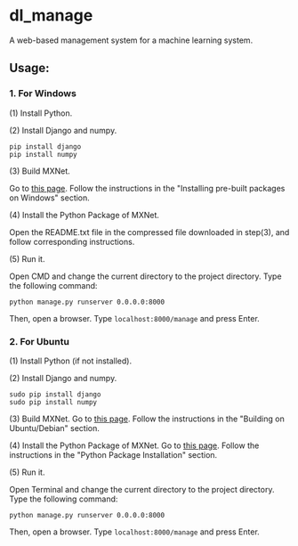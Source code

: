 # dl_manage
A web-based management system for a machine learning system.

## Usage:
### 1. For Windows

(1) Install Python.

(2) Install Django and numpy.

    pip install django
    pip install numpy

(3) Build MXNet.

Go to <a href="http://mxnet.readthedocs.io/en/latest/how_to/build.html#installing-pre-built-packages-on-windows">this page</a>. Follow the instructions in the "Installing pre-built packages on Windows" section.

(4) Install the Python Package of MXNet.

Open the README.txt file in the compressed file downloaded in step(3), and follow corresponding instructions.

(5) Run it.

Open CMD and change the current directory to the project directory. Type the following command:

    python manage.py runserver 0.0.0.0:8000
    
Then, open a browser. Type `localhost:8000/manage` and press Enter.

### 2. For Ubuntu

(1) Install Python (if not installed).

(2) Install Django and numpy.

    sudo pip install django
    sudo pip install numpy

(3) Build MXNet.
Go to <a href="http://mxnet.readthedocs.io/en/latest/how_to/build.html#building-on-ubuntu-debian">this page</a>. Follow the instructions in the "Building on Ubuntu/Debian" section.

(4) Install the Python Package of MXNet.
Go to <a href="http://mxnet.readthedocs.io/en/latest/how_to/build.html#python-package-installation">this page</a>. Follow the instructions in the "Python Package Installation" section.

(5) Run it.

Open Terminal and change the current directory to the project directory. Type the following command:

    python manage.py runserver 0.0.0.0:8000
    
Then, open a browser. Type `localhost:8000/manage` and press Enter.
